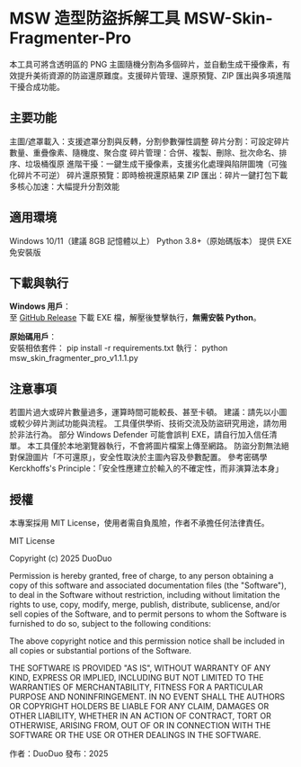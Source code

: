 # MSW 造型防盜拆解工具 MSW-Skin-Fragmenter-Pro
本工具可將含透明區的 PNG 主圖隨機分割為多個碎片，並自動生成干擾像素，有效提升美術資源的防盜還原難度。支援碎片管理、還原預覽、ZIP 匯出與多項進階干擾合成功能。


## 主要功能
主圖/遮罩載入：支援遮罩分割與反轉，分割參數彈性調整
碎片分割：可設定碎片數量、重疊像素、隨機度、聚合度
碎片管理：合併、複製、刪除、批次命名、排序、垃圾桶復原
進階干擾：一鍵生成干擾像素，支援劣化處理與陷阱圖塊（可強化碎片不可逆）
碎片還原預覽：即時檢視還原結果
ZIP 匯出：碎片一鍵打包下載
多核心加速：大幅提升分割效能


## 適用環境
Windows 10/11（建議 8GB 記憶體以上）
Python 3.8+（原始碼版本）
提供 EXE 免安裝版

## 下載與執行
**Windows 用戶**：  
至 [GitHub Release]((https://github.com/duoduo-88/MSW-Skin-Fragmenter-Pro/releases))
下載 EXE 檔，解壓後雙擊執行，**無需安裝 Python**。

**原始碼用戶**：  
安裝相依套件：
pip install -r requirements.txt
執行：
python msw_skin_fragmenter_pro_v1.1.1.py

## 注意事項
若圖片過大或碎片數量過多，運算時間可能較長、甚至卡頓。
建議：請先以小圖或較少碎片測試功能與流程。
工具僅供學術、技術交流及防盜研究用途，請勿用於非法行為。
部分 Windows Defender 可能會誤判 EXE，請自行加入信任清單。
本工具僅於本地瀏覽器執行，不會將圖片檔案上傳至網路。
防盜分割無法絕對保證圖片「不可還原」，安全性取決於主圖內容及參數配置。
參考密碼學 Kerckhoffs's Principle：「安全性應建立於輸入的不確定性，而非演算法本身」 

## 授權
本專案採用 MIT License，使用者需自負風險，作者不承擔任何法律責任。

MIT License

Copyright (c) 2025 DuoDuo

Permission is hereby granted, free of charge, to any person obtaining a copy
of this software and associated documentation files (the "Software"), to deal
in the Software without restriction, including without limitation the rights
to use, copy, modify, merge, publish, distribute, sublicense, and/or sell
copies of the Software, and to permit persons to whom the Software is
furnished to do so, subject to the following conditions:

The above copyright notice and this permission notice shall be included in all
copies or substantial portions of the Software.

THE SOFTWARE IS PROVIDED "AS IS", WITHOUT WARRANTY OF ANY KIND, EXPRESS OR
IMPLIED, INCLUDING BUT NOT LIMITED TO THE WARRANTIES OF MERCHANTABILITY,
FITNESS FOR A PARTICULAR PURPOSE AND NONINFRINGEMENT. IN NO EVENT SHALL THE
AUTHORS OR COPYRIGHT HOLDERS BE LIABLE FOR ANY CLAIM, DAMAGES OR OTHER
LIABILITY, WHETHER IN AN ACTION OF CONTRACT, TORT OR OTHERWISE, ARISING FROM,
OUT OF OR IN CONNECTION WITH THE SOFTWARE OR THE USE OR OTHER DEALINGS IN THE
SOFTWARE.

作者：DuoDuo
發布：2025
